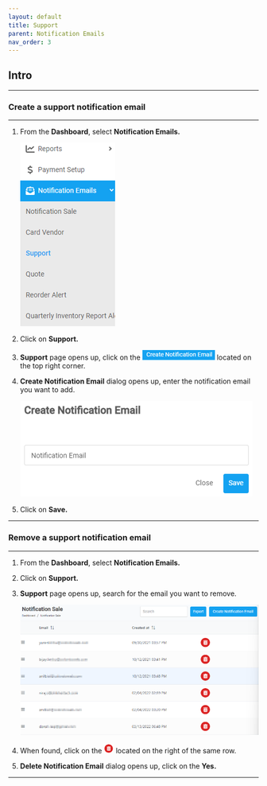 ```yaml
---
layout: default
title: Support
parent: Notification Emails
nav_order: 3
---
```


## Intro

---

### Create a support notification email

---

1. From the **Dashboard**, select **Notification Emails.**

   ![notification_dashboard](../../images/support/support_dashboard.png)

2. Click on **Support.**
3. **Support** page opens up, click on the ![create_notification_email](../../images/buttons/createnotificationemail.png) located on the top right corner.
4. **Create Notification Email** dialog opens up, enter the notification email you want to add.

   ![create_notification_email](../../images/support/creatnotificationemail.png)

5. Click on **Save.**

---

### Remove a support notification email

---

1. From the **Dashboard**, select **Notification Emails.**
2. Click on **Support.**
3. **Support** page opens up, search for the email you want to remove.

   ![support_email_page](../../images/notificationemails/notification_email_page.png)

4. When found, click on the ![delete_button](../../images/buttons/delete_2.png) located on the right of the same row.

5. **Delete Notification Email** dialog opens up, click on the **Yes.**

---
